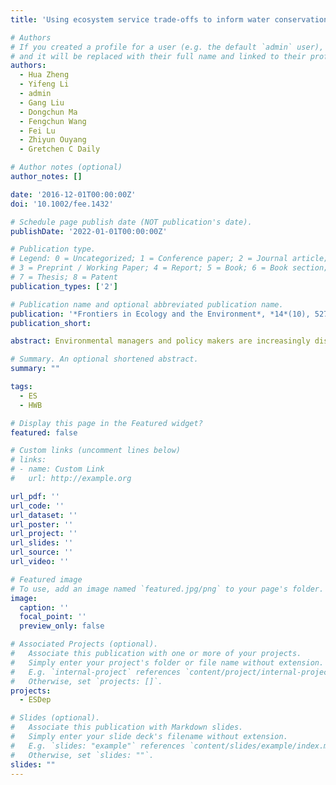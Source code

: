 ```yaml
---
title: 'Using ecosystem service trade-offs to inform water conservation policies and management practices'

# Authors
# If you created a profile for a user (e.g. the default `admin` user), write the username (folder name) here
# and it will be replaced with their full name and linked to their profile.
authors:
  - Hua Zheng
  - Yifeng Li
  - admin
  - Gang Liu
  - Dongchun Ma
  - Fengchun Wang
  - Fei Lu
  - Zhiyun Ouyang
  - Gretchen C Daily

# Author notes (optional)
author_notes: []

date: '2016-12-01T00:00:00Z'
doi: '10.1002/fee.1432'

# Schedule page publish date (NOT publication's date).
publishDate: '2022-01-01T00:00:00Z'

# Publication type.
# Legend: 0 = Uncategorized; 1 = Conference paper; 2 = Journal article;
# 3 = Preprint / Working Paper; 4 = Report; 5 = Book; 6 = Book section;
# 7 = Thesis; 8 = Patent
publication_types: ['2']

# Publication name and optional abbreviated publication name.
publication: '*Frontiers in Ecology and the Environment*, *14*(10), 527-532'
publication_short: 

abstract: Environmental managers and policy makers are increasingly discussing trade-offs between ecosystem services, but few studies have analyzed these trade-offs with a view to informing land-use planning. Using specialized models, we quantify ecosystem services in several land-use scenarios relative to actual land-use change over a 9-year period. These scenarios were developed in an effort to maintain agricultural production while improving water quality and increasing water quantity in the watershed of the Miyun Reservoir, the only source of surface water currently available for domestic use in Beijing, China. Within the watershed, from 2000 to 2009, forest cover and urban area increased by 33% and 280%, while water provision and water purification services declined by 9% and 27%, respectively. Under a hybrid scenario of agricultural expansion with riparian grassland buffers, three services – water provision, water purification, and sediment retention – as well as agricultural production all improved as compared with 2009 levels. Riparian grassland protection zones, seldom used in China, can effectively resolve trade-offs among multiple ecosystem services and are now being considered and implemented in several locations.

# Summary. An optional shortened abstract.
summary: ""

tags: 
  - ES
  - HWB

# Display this page in the Featured widget?
featured: false

# Custom links (uncomment lines below)
# links:
# - name: Custom Link
#   url: http://example.org

url_pdf: ''
url_code: ''
url_dataset: ''
url_poster: ''
url_project: ''
url_slides: ''
url_source: ''
url_video: ''

# Featured image
# To use, add an image named `featured.jpg/png` to your page's folder.
image:
  caption: ''
  focal_point: ''
  preview_only: false

# Associated Projects (optional).
#   Associate this publication with one or more of your projects.
#   Simply enter your project's folder or file name without extension.
#   E.g. `internal-project` references `content/project/internal-project/index.md`.
#   Otherwise, set `projects: []`.
projects:
  - ESDep

# Slides (optional).
#   Associate this publication with Markdown slides.
#   Simply enter your slide deck's filename without extension.
#   E.g. `slides: "example"` references `content/slides/example/index.md`.
#   Otherwise, set `slides: ""`.
slides: ""
---
```


